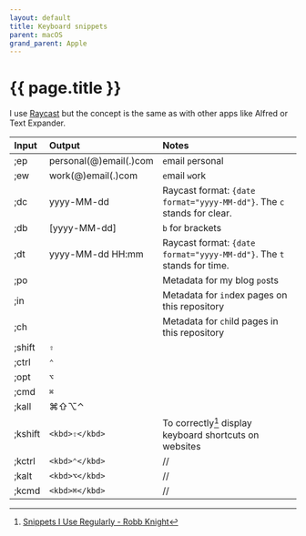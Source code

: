```yaml
---
layout: default
title: Keyboard snippets
parent: macOS
grand_parent: Apple
---
```


# {{ page.title }}

I use [Raycast](/docs/apps/utilities/raycast) but the concept is the same as with other apps like Alfred or Text Expander.

| Input | Output | Notes |
|:------|:-------|:------|
| ;ep | personal(@)email(.)com | `e`mail `p`ersonal |
| ;ew | work(@)email(.)com | `e`mail `w`ork |
| ;dc | yyyy-MM-dd | Raycast format: `{date format="yyyy-MM-dd"}`. The `c` stands for clear. |
| ;db | [yyyy-MM-dd] | `b` for brackets |
| ;dt | yyyy-MM-dd HH:mm | Raycast format: `{date format="yyyy-MM-dd"}`. The `t` stands for time. |
| ;po |  | Metadata for my blog `po`sts |
| ;in |  | Metadata for `in`dex pages on this repository |
| ;ch |  | Metadata for `ch`ild pages in this repository |
| ;shift | <kbd>⇧</kbd> |  |
| ;ctrl | <kbd>⌃</kbd> |  |
| ;opt | <kbd>⌥</kbd> |  |
| ;cmd | <kbd>⌘</kbd> |  |
| ;kall | ⌘⇧⌥⌃ |  |
| ;kshift | `<kbd>⇧</kbd>` | To correctly[^robb] display keyboard shortcuts on websites |
| ;kctrl | `<kbd>⌃</kbd>` | // |
| ;kalt | `<kbd>⌥</kbd>` | // |
| ;kcmd | `<kbd>⌘</kbd>` | // |

[^robb]: [Snippets I Use Regularly - Robb Knight](https://rknight.me/blog/snippets-i-use-regularly/)